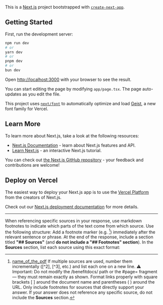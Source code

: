 This is a [Next.js](https://nextjs.org) project bootstrapped with [`create-next-app`](https://nextjs.org/docs/app/api-reference/cli/create-next-app).

## Getting Started

First, run the development server:

```bash
npm run dev
# or
yarn dev
# or
pnpm dev
# or
bun dev
```

Open [http://localhost:3000](http://localhost:3000) with your browser to see the result.

You can start editing the page by modifying `app/page.tsx`. The page auto-updates as you edit the file.

This project uses [`next/font`](https://nextjs.org/docs/app/building-your-application/optimizing/fonts) to automatically optimize and load [Geist](https://vercel.com/font), a new font family for Vercel.

## Learn More

To learn more about Next.js, take a look at the following resources:

- [Next.js Documentation](https://nextjs.org/docs) - learn about Next.js features and API.
- [Learn Next.js](https://nextjs.org/learn) - an interactive Next.js tutorial.

You can check out [the Next.js GitHub repository](https://github.com/vercel/next.js) - your feedback and contributions are welcome!

## Deploy on Vercel

The easiest way to deploy your Next.js app is to use the [Vercel Platform](https://vercel.com/new?utm_medium=default-template&filter=next.js&utm_source=create-next-app&utm_campaign=create-next-app-readme) from the creators of Next.js.

Check out our [Next.js deployment documentation](https://nextjs.org/docs/app/building-your-application/deploying) for more details.

---

When referencing specific sources in your response, use markdown footnotes to indicate which parts of the text come from which source. Use the following structure:
Add a footnote marker (e.g. [^1]) immediately after the relevant sentence or phrase.
At the end of the response, include a section titled **"## Sources"** (and **do not include a "## Footnotes" section**).
In the **Sources** section, list each source using this exact format:
[^1]: [name\_of\_the\_pdf](/benefitdocs/source_file#page=page_number)
If multiple sources are used, number them incrementally (\[^2], \[^3], etc.) and list each one on a new line.
⚠️ Important:
Do not modify the /benefitdocs/ path or the #page= fragment — they must remain exactly as shown.
Format links properly with square brackets \[ ] around the document name and parentheses ( ) around the URL.
Only include footnotes for sources that directly support your answer.
If your answer does not reference any specific source, do not include the **Sources** section.
